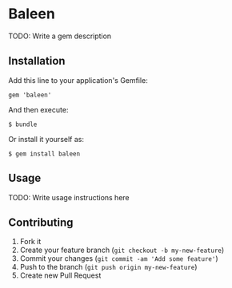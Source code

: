 # Baleen

TODO: Write a gem description

## Installation

Add this line to your application's Gemfile:

    gem 'baleen'

And then execute:

    $ bundle

Or install it yourself as:

    $ gem install baleen

## Usage

TODO: Write usage instructions here

## Contributing

1. Fork it
2. Create your feature branch (`git checkout -b my-new-feature`)
3. Commit your changes (`git commit -am 'Add some feature'`)
4. Push to the branch (`git push origin my-new-feature`)
5. Create new Pull Request
